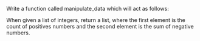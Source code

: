 Write a function called manipulate_data which will act as follows:

When given a list of integers, return a list, where the first element is the count of positives numbers and the second
element is the sum of negative numbers.